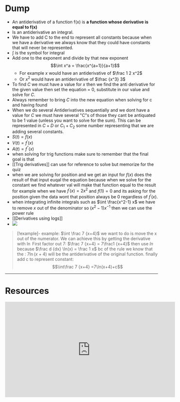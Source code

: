 

# Dump 
- An antiderivative of a function f(x) is **a function whose derivative is equal to f(x)**
- Is an antiderivative an integral.
- We have to add C to the end to represent all constants because when we have a derivative we always know that they could have constants that will never be represented.
- $\int$ is the symbol for integral
- Add one to the exponent and divide by that new exponent $$\int x^a = \frac{x^{a+1}}{a+1}$$
	- For example $x$ would have an antiderivative of $\frac 1 2 x^2$
	-  Or $x^2$ would have an antiderivative of $\frac {x^3} 3$
- To find $C$ we must have a value for $x$ then we find the anti derivative for the given value then set the equation = 0, substitute in our value and solve for $C$.
- Always remember to bring $C$ into the new equation when solving for c and having found 
- When we do several Antiderivatives  sequentially and we dont have a value for $C$ we must have several "C"s of those they cant be antiquated to be 1 value (unless you want to solve for the sum). This can be represented in $C +D$ or $C_1 + C_2$ some number representing that we are adding several constants.
- $S(t)= f(x)$
- $V(t) = f^\prime(x)$
- $A(t) = f^{\prime \prime}(x)$
- when solving for trig functions make sure to remember that the final goal is that 
- [[Trig derivatives]] can use for reference to solve but memorize for the quiz  
- when we are solving for position and we get an input for $f(x)$ does the result of that input euqal the equation because when we solve for the constant we find whatever val will make that function equal to the result for example when  we have $f^\prime (x) = 2x^2$ and $f(1)= 0$ and its asking for the position given the data wont that position always be $0$ regardless of $f^\prime(x)$.
- when integrating infinite integrals such as $\int \frac{x^2-1} x$ we have to remove $x$ out of the denominator so $(x^2-1)x^{-1}$ then we can use the power rule
- [[Derivatives using logs]]
- ![](https://i.imgur.com/nFO8zek.png)



> [!example]- example: $\int \frac 7 {x+4}$
> we want to do is move the x out of the numerator. We can achieve this by getting the derivative with $\ln$ 
> First factor out 7:   $\frac 7 {x+4} = 7\frac1 {x+4}$ 
> then use $ln$ because $\frac d {dx} \ln(x) = \frac 1 x$ bc of the rule we know that the  : $7\ln(x+4)$ will be the antiderivative of the original function.
>  finally add c to represent constant:
> $$\int\frac 7 {x+4} =7\ln(x+4)+c$$
> 




---

# Resources

<iframe width="560" height="315" src="https://www.youtube.com/embed/xaCPDMEkbig?si=XZmKM_eBd7ls2CkN" title="YouTube video player" frameborder="0" allow="accelerometer; autoplay; clipboard-write; encrypted-media; gyroscope; picture-in-picture; web-share" allowfullscreen></iframe>
